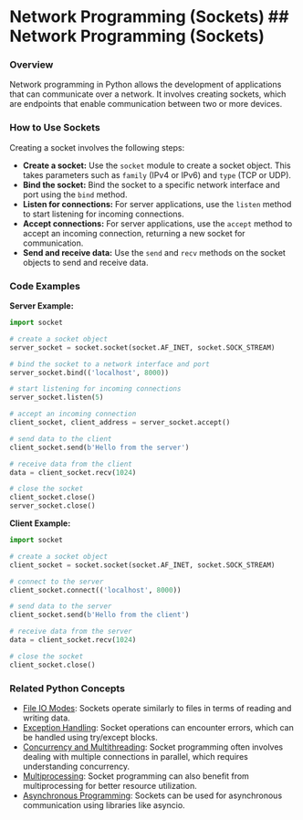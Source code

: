 # Network Programming (Sockets) ## Network Programming (Sockets)

### Overview
Network programming in Python allows the development of applications that can communicate over a network. It involves creating sockets, which are endpoints that enable communication between two or more devices.

### How to Use Sockets
Creating a socket involves the following steps:

- **Create a socket:** Use the `socket` module to create a socket object. This takes parameters such as `family` (IPv4 or IPv6) and `type` (TCP or UDP).
- **Bind the socket:** Bind the socket to a specific network interface and port using the `bind` method.
- **Listen for connections:** For server applications, use the `listen` method to start listening for incoming connections.
- **Accept connections:** For server applications, use the `accept` method to accept an incoming connection, returning a new socket for communication.
- **Send and receive data:** Use the `send` and `recv` methods on the socket objects to send and receive data.

### Code Examples
**Server Example:**
```python
import socket

# create a socket object
server_socket = socket.socket(socket.AF_INET, socket.SOCK_STREAM)

# bind the socket to a network interface and port
server_socket.bind(('localhost', 8000))

# start listening for incoming connections
server_socket.listen(5)

# accept an incoming connection
client_socket, client_address = server_socket.accept()

# send data to the client
client_socket.send(b'Hello from the server')

# receive data from the client
data = client_socket.recv(1024)

# close the socket
client_socket.close()
server_socket.close()
```

**Client Example:**
```python
import socket

# create a socket object
client_socket = socket.socket(socket.AF_INET, socket.SOCK_STREAM)

# connect to the server
client_socket.connect(('localhost', 8000))

# send data to the server
client_socket.send(b'Hello from the client')

# receive data from the server
data = client_socket.recv(1024)

# close the socket
client_socket.close()
```

### Related Python Concepts

- [File IO Modes](./../file-io-modes/): Sockets operate similarly to files in terms of reading and writing data.
- [Exception Handling](./../exception-handling/): Socket operations can encounter errors, which can be handled using try/except blocks.
- [Concurrency and Multithreading](./../concurrency-and-multithreading/): Socket programming often involves dealing with multiple connections in parallel, which requires understanding concurrency.
- [Multiprocessing](./../multiprocessing/): Socket programming can also benefit from multiprocessing for better resource utilization.
- [Asynchronous Programming](./../asynchronous-programming/): Sockets can be used for asynchronous communication using libraries like asyncio.